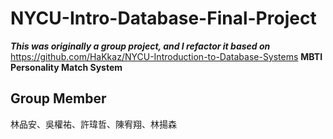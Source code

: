 # NYCU-Intro-Database-Final-Project
***This was originally a group project, and I refactor it based on***
https://github.com/HaKkaz/NYCU-Introduction-to-Database-Systems
**MBTI Personality Match System**
## Group Member
林品安、吳權祐、許瑋哲、陳宥翔、林揚森  
